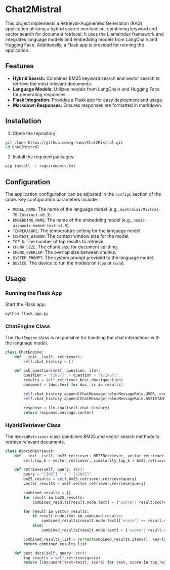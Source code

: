 # Chat2Mistral

This project implements a Retrieval-Augmented Generation (RAG) application utilizing a hybrid search mechanism, combining keyword and vector search for document retrieval. It uses the LlamaIndex framework and integrates language models and embedding models from LangChain and Hugging Face. Additionally, a Flask app is provided for running the application.

## Features

- **Hybrid Search:** Combines BM25 keyword search and vector search to retrieve the most relevant documents.
- **Language Models:** Utilizes models from LangChain and Hugging Face for generating responses.
- **Flask Integration:** Provides a Flask app for easy deployment and usage.
- **Markdown Responses:** Ensures responses are formatted in markdown.

## Installation

1. Clone the repository:

```bash
git clone https://github.com/g-hano/Chat2Mistral.git
cd Chat2Mistral
```

2. Install the required packages:

```bash
pip install -r requirements.txt
```

## Configuration

The application configuration can be adjusted in the `configs` section of the code. Key configuration parameters include:

- `MODEL_NAME`: The name of the language model (e.g., `mistralai/Mistral-7B-Instruct-v0.3`).
- `EMBEDDING_NAME`: The name of the embedding model (e.g., `nomic-ai/nomic-embed-text-v1.5`).
- `TEMPERATURE`: The temperature setting for the language model.
- `CONTEXT_WINDOW`: The context window size for the model.
- `TOP_K`: The number of top results to retrieve.
- `CHUNK_SIZE`: The chunk size for document splitting.
- `CHUNK_OVERLAP`: The overlap size between chunks.
- `SYSTEM_PROMPT`: The system prompt provided to the language model.
- `DEVICE`: The device to run the models on (`cpu` or `cuda`).

## Usage

### Running the Flask App

Start the Flask app:

```bash
python flask_app.py
```

### ChatEngine Class

The `ChatEngine` class is responsible for handling the chat interactions with the language model.

```python
class ChatEngine:
    def __init__(self, retriever):
        self.chat_history = []

    def ask_question(self, question, llm):
        question = "[INST]" + question + "[/INST]"
        results = self.retriever.best_docs(question)
        document = [doc.text for doc, sc in results]

        self.chat_history.append(ChatMessage(role=MessageRole.USER, content=f"Question: {question}"))
        self.chat_history.append(ChatMessage(role=MessageRole.ASSISTANT, content=f"Document: {document}"))

        response = llm.chat(self.chat_history)
        return response.message.content
```

### HybridRetriever Class

The `HybridRetriever` class combines BM25 and vector search methods to retrieve relevant documents.

```python
class HybridRetriever:
    def __init__(self, bm25_retriever: BM25Retriever, vector_retriever: VectorIndexRetriever):
        self.top_k = vector_retriever._similarity_top_k + bm25_retriever._similarity_top_k

    def retrieve(self, query: str):
        query = "[INST] " + " [/INST]"
        bm25_results = self.bm25_retriever.retrieve(query)
        vector_results = self.vector_retriever.retrieve(query)

        combined_results = {}
        for result in bm25_results:
            combined_results[result.node.text] = {'score': result.score}

        for result in vector_results:
            if result.node.text in combined_results:
                combined_results[result.node.text]['score'] += result.score
            else:
                combined_results[result.node.text] = {'score': result.score}

        combined_results_list = sorted(combined_results.items(), key=lambda item: item[1]['score'], reverse=True)
        return combined_results_list

    def best_docs(self, query: str):
        top_results = self.retrieve(query)
        return [(Document(text=text), score) for text, score in top_results]
```
